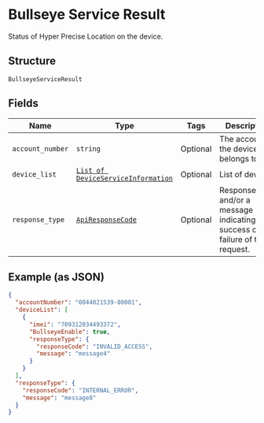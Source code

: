 
# Bullseye Service Result

Status of Hyper Precise Location on the device.

## Structure

`BullseyeServiceResult`

## Fields

| Name | Type | Tags | Description |
|  --- | --- | --- | --- |
| `account_number` | `string` | Optional | The account the device belongs to. |
| `device_list` | [`List of DeviceServiceInformation`](../../doc/models/device-service-information.md) | Optional | List of devices. |
| `response_type` | [`ApiResponseCode`](../../doc/models/api-response-code.md) | Optional | ResponseCode and/or a message indicating success or failure of the request. |

## Example (as JSON)

```json
{
  "accountNumber": "0844021539-00001",
  "deviceList": [
    {
      "imei": "709312034493372",
      "BullseyeEnable": true,
      "responseType": {
        "responseCode": "INVALID_ACCESS",
        "message": "message4"
      }
    }
  ],
  "responseType": {
    "responseCode": "INTERNAL_ERROR",
    "message": "message8"
  }
}
```

